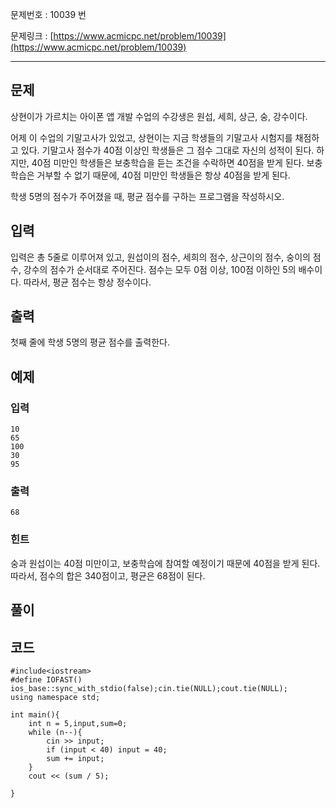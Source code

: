 

문제번호 : 10039  번

문제링크 : [https://www.acmicpc.net/problem/10039](https://www.acmicpc.net/problem/10039)

----------

## 문제 ##
상현이가 가르치는 아이폰 앱 개발 수업의 수강생은 원섭, 세희, 상근, 숭, 강수이다.

어제 이 수업의 기말고사가 있었고, 상현이는 지금 학생들의 기말고사 시험지를 채점하고 있다. 기말고사 점수가 40점 이상인 학생들은 그 점수 그대로 자신의 성적이 된다. 하지만, 40점 미만인 학생들은 보충학습을 듣는 조건을 수락하면 40점을 받게 된다. 보충학습은 거부할 수 없기 때문에, 40점 미만인 학생들은 항상 40점을 받게 된다.

학생 5명의 점수가 주어졌을 때, 평균 점수를 구하는 프로그램을 작성하시오.


## 입력 ##
입력은 총 5줄로 이루어져 있고, 원섭이의 점수, 세희의 점수, 상근이의 점수, 숭이의 점수, 강수의 점수가 순서대로 주어진다.
점수는 모두 0점 이상, 100점 이하인 5의 배수이다. 따라서, 평균 점수는 항상 정수이다.

## 출력 ##
첫째 줄에 학생 5명의 평균 점수를 출력한다.
## 예제 ##
### 입력 ###
	10
	65
	100
	30
	95

### 출력 ###
    68
 
### 힌트 ###

숭과 원섭이는 40점 미만이고, 보충학습에 참여할 예정이기 때문에 40점을 받게 된다. 따라서, 점수의 합은 340점이고, 평균은 68점이 된다.

## 풀이 ##


## 코드 ##
 
    #include<iostream>
    #define IOFAST() ios_base::sync_with_stdio(false);cin.tie(NULL);cout.tie(NULL);
    using namespace std;
    
    int main(){
    	int n = 5,input,sum=0;
    	while (n--){
    		cin >> input;
    		if (input < 40) input = 40;
    		sum += input;
    	}
    	cout << (sum / 5);
    
    }
